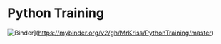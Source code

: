 # Python Training 

![Binder](https://mybinder.org/badge.svg)](https://mybinder.org/v2/gh/MrKriss/PythonTraining/master)
